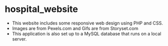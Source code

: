 # hospital_website

- This website includes some responsive web design using PHP and CSS.
- Images are from Pexels.com and Gifs are from Storyset.com
- This application is also set up to a MySQL database that runs on a local server.
